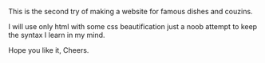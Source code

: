 
This is the second try of making a website for
famous dishes and couzins.

I will use only html with some css beautification 
just a noob attempt to keep the syntax I learn in my
mind.



Hope you like it, Cheers.